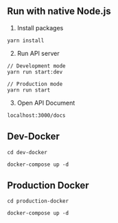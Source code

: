 ## Run with native Node.js

1. Install packages
```
yarn install
```

2. Run API server
```
// Development mode
yarn run start:dev

// Production mode
yarn run start
```

3. Open API Document
```
localhost:3000/docs
```

## Dev-Docker

```
cd dev-docker

docker-compose up -d
```

## Production Docker

```
cd production-docker

docker-compose up -d
```

